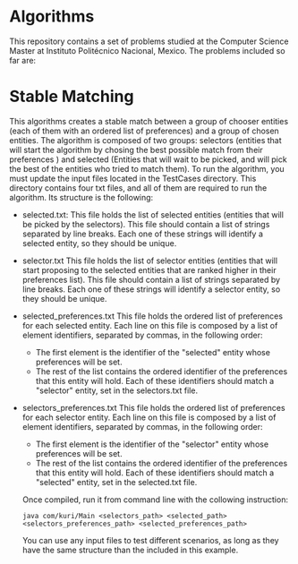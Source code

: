 # Algorithms

This repository contains a set of problems studied at the Computer Science Master at Instituto Politécnico Nacional, Mexico.
The problems included so far are:

# Stable Matching

This algorithms creates a stable match between a group of chooser entities (each of them with an ordered list of preferences) and a group of chosen entities.
The algorithm is composed of two groups: selectors (entities that will start the algorithm by chosing the best possible match from their preferences ) and selected (Entities that will wait to be picked, and will pick the best of the entities who tried to match them).
To run the algorithm, you must update the input files located in the TestCases directory. This directory contains four txt files, and all of them are required to run the algorithm. Its structure is the following:

* selected.txt:
  This file holds the list of selected entities (entities that will be picked by the selectors). This file should contain a list of strings separated by line breaks. Each one of these strings will identify a selected entity, so they should be unique.
  
* selector.txt
  This file holds the list of selector entities (entities that will start proposing to the selected entities that are ranked higher in their preferences list). This file should contain a list of strings separated by line breaks. Each one of these strings will identify a selector entity, so they should be unique.
  
* selected_preferences.txt
  This file holds the ordered list of preferences for each selected entity. Each line on this file is composed by a list of element identifiers, separated by commas, in the following order:
  - The first element is the identifier of the "selected" entity whose preferences will be set.
  - The rest of the list contains the ordered identifier of the preferences that this entity will hold. Each of these identifiers should match a "selector" entity, set in the selectors.txt file.
  
* selectors_preferences.txt
  This file holds the ordered list of preferences for each selector entity. Each line on this file is composed by a list of element identifiers, separated by commas, in the following order:
  - The first element is the identifier of the "selector" entity whose preferences will be set.
  - The rest of the list contains the ordered identifier of the preferences that this entity will hold. Each of these identifiers should match a "selected" entity, set in the selected.txt file.
  
  Once compiled, run it from command line with the collowing instruction:
  ```
  java com/kuri/Main <selectors_path> <selected_path> <selectors_preferences_path> <selected_preferences_path>
  ```
  
  You can use any input files to test different scenarios, as long as they have the same structure than the included in this example.
